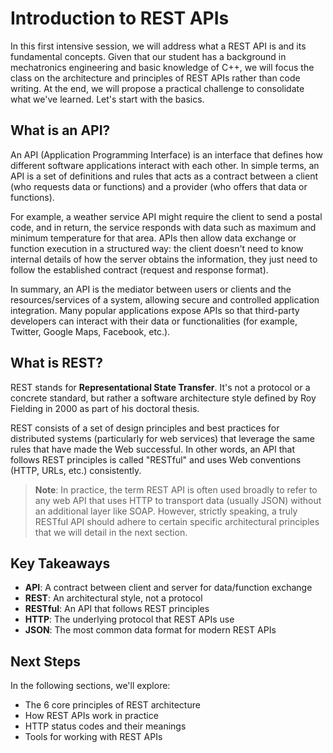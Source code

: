 # Introduction to REST APIs

In this first intensive session, we will address what a REST API is and its fundamental concepts. Given that our student has a background in mechatronics engineering and basic knowledge of C++, we will focus the class on the architecture and principles of REST APIs rather than code writing. At the end, we will propose a practical challenge to consolidate what we've learned. Let's start with the basics.

## What is an API?

An API (Application Programming Interface) is an interface that defines how different software applications interact with each other. In simple terms, an API is a set of definitions and rules that acts as a contract between a client (who requests data or functions) and a provider (who offers that data or functions). 

For example, a weather service API might require the client to send a postal code, and in return, the service responds with data such as maximum and minimum temperature for that area. APIs then allow data exchange or function execution in a structured way: the client doesn't need to know internal details of how the server obtains the information, they just need to follow the established contract (request and response format). 

In summary, an API is the mediator between users or clients and the resources/services of a system, allowing secure and controlled application integration. Many popular applications expose APIs so that third-party developers can interact with their data or functionalities (for example, Twitter, Google Maps, Facebook, etc.).

## What is REST?

REST stands for **Representational State Transfer**. It's not a protocol or a concrete standard, but rather a software architecture style defined by Roy Fielding in 2000 as part of his doctoral thesis. 

REST consists of a set of design principles and best practices for distributed systems (particularly for web services) that leverage the same rules that have made the Web successful. In other words, an API that follows REST principles is called "RESTful" and uses Web conventions (HTTP, URLs, etc.) consistently.

> **Note**: In practice, the term REST API is often used broadly to refer to any web API that uses HTTP to transport data (usually JSON) without an additional layer like SOAP. However, strictly speaking, a truly RESTful API should adhere to certain specific architectural principles that we will detail in the next section.

## Key Takeaways

- **API**: A contract between client and server for data/function exchange
- **REST**: An architectural style, not a protocol
- **RESTful**: An API that follows REST principles
- **HTTP**: The underlying protocol that REST APIs use
- **JSON**: The most common data format for modern REST APIs

## Next Steps

In the following sections, we'll explore:
- The 6 core principles of REST architecture
- How REST APIs work in practice
- HTTP status codes and their meanings
- Tools for working with REST APIs 